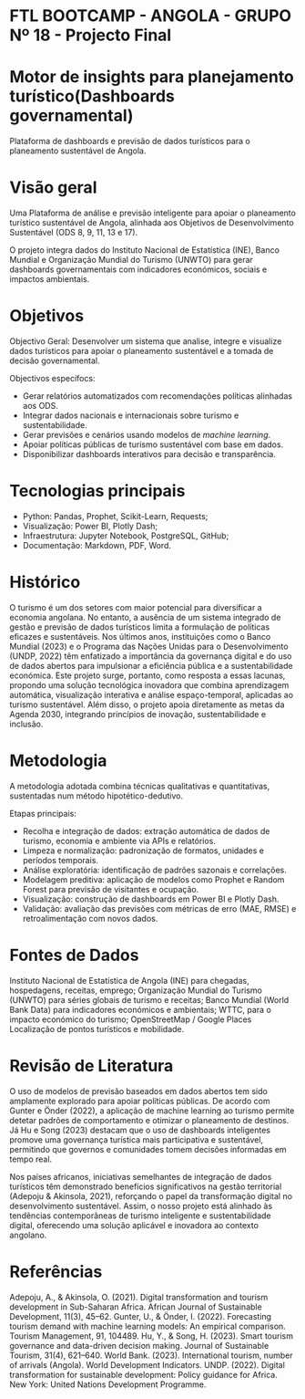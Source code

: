 # FTL BOOTCAMP - ANGOLA - GRUPO Nº 18 - Projecto Final
# Motor de insights para planejamento turístico(Dashboards governamental)
Plataforma de dashboards e previsão de dados turísticos para o planeamento sustentável de Angola.

# Visão geral
Uma Plataforma de análise e previsão inteligente para apoiar o planeamento turístico sustentável de Angola, alinhada aos Objetivos de Desenvolvimento Sustentável (ODS 8, 9, 11, 13 e 17).

O projeto integra dados do Instituto Nacional de Estatística (INE), Banco Mundial e Organização Mundial do Turismo (UNWTO) para gerar dashboards governamentais com indicadores económicos, sociais e impactos ambientais.

# Objetivos

Objectivo Geral: 
Desenvolver um sistema que analise, integre e visualize dados turísticos para apoiar o planeamento sustentável e a tomada de decisão governamental.

Objectivos específocs: 
- Gerar relatórios automatizados com recomendações políticas alinhadas aos ODS.
- Integrar dados nacionais e internacionais sobre turismo e sustentabilidade.
- Gerar previsões e cenários usando modelos de *machine learning*.
- Apoiar políticas públicas de turismo sustentável com base em dados.
- Disponibilizar dashboards interativos para decisão e transparência.

# Tecnologias principais
- Python: Pandas, Prophet, Scikit-Learn, Requests;  
- Visualização: Power BI, Plotly Dash;
- Infraestrutura: Jupyter Notebook, PostgreSQL, GitHub;  
- Documentação: Markdown, PDF, Word.  

# Histórico
O turismo é um dos setores com maior potencial para diversificar a economia angolana. No entanto, a ausência de um sistema integrado de gestão e previsão de dados turísticos limita a formulação de políticas eficazes e sustentáveis.
Nos últimos anos, instituições como o Banco Mundial (2023) e o Programa das Nações Unidas para o Desenvolvimento (UNDP, 2022) têm enfatizado a importância da governança digital e do uso de dados abertos para impulsionar a eficiência pública e a sustentabilidade económica.
Este projeto surge, portanto, como resposta a essas lacunas, propondo uma solução tecnológica inovadora que combina aprendizagem automática, visualização interativa e análise espaço-temporal, aplicadas ao turismo sustentável.
Além disso, o projeto apoia diretamente as metas da Agenda 2030, integrando princípios de inovação, sustentabilidade e inclusão.

# Metodologia
A metodologia adotada combina técnicas qualitativas e quantitativas, sustentadas num método hipotético-dedutivo.

Etapas principais:
- Recolha e integração de dados: extração automática de dados de turismo, economia e ambiente via APIs e relatórios.
- Limpeza e normalização: padronização de formatos, unidades e períodos temporais.
- Análise exploratória: identificação de padrões sazonais e correlações.
- Modelagem preditiva: aplicação de modelos como Prophet e Random Forest para previsão de visitantes e ocupação.
- Visualização: construção de dashboards em Power BI e Plotly Dash.
- Validação: avaliação das previsões com métricas de erro (MAE, RMSE) e retroalimentação com novos dados.

# Fontes de Dados
Instituto Nacional de Estatística de Angola (INE)	para chegadas, hospedagens, receitas, emprego;
Organização Mundial do Turismo (UNWTO)	para séries globais de turismo e receitas;
Banco Mundial (World Bank Data)	para indicadores económicos e ambientais;
WTTC, para o impacto económico do turismo;
OpenStreetMap / Google Places	Localização de pontos turísticos e mobilidade.

# Revisão de Literatura
O uso de modelos de previsão baseados em dados abertos tem sido amplamente explorado para apoiar políticas públicas.
De acordo com Gunter e Önder (2022), a aplicação de machine learning ao turismo permite detetar padrões de comportamento e otimizar o planeamento de destinos. Já Hu e Song (2023) destacam que o uso de dashboards inteligentes promove uma governança turística mais participativa e sustentável, permitindo que governos e comunidades tomem decisões informadas em tempo real.

Nos países africanos, iniciativas semelhantes de integração de dados turísticos têm demonstrado benefícios significativos na gestão territorial (Adepoju & Akinsola, 2021), reforçando o papel da transformação digital no desenvolvimento sustentável.
Assim, o nosso projeto está alinhado às tendências contemporâneas de turismo inteligente e sustentabilidade digital, oferecendo uma solução aplicável e inovadora ao contexto angolano.

# Referências
Adepoju, A., & Akinsola, O. (2021). Digital transformation and tourism development in Sub-Saharan Africa. African Journal of Sustainable Development, 11(3), 45–62.
Gunter, U., & Önder, I. (2022). Forecasting tourism demand with machine learning models: An empirical comparison. Tourism Management, 91, 104489.
Hu, Y., & Song, H. (2023). Smart tourism governance and data-driven decision making. Journal of Sustainable Tourism, 31(4), 621–640.
World Bank. (2023). International tourism, number of arrivals (Angola). World Development Indicators.
UNDP. (2022). Digital transformation for sustainable development: Policy guidance for Africa. New York: United Nations Development Programme.
